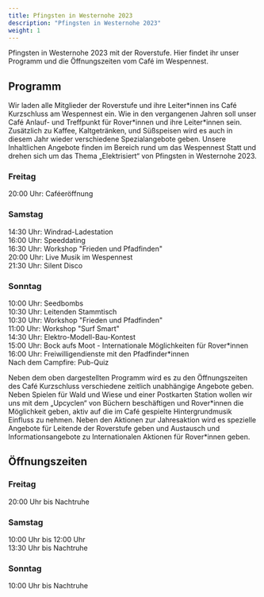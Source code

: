 ```yaml
---
title: Pfingsten in Westernohe 2023
description: "Pfingsten in Westernohe 2023"
weight: 1
---
```


Pfingsten in Westernohe 2023 mit der Roverstufe. Hier findet ihr unser Programm und die Öffnungszeiten vom Café im Wespennest.

## Programm
Wir laden alle Mitglieder der Roverstufe und ihre Leiter\*innen ins Café Kurzschluss am Wespennest ein.
Wie in den vergangenen Jahren soll unser Café Anlauf- und Treffpunkt für Rover\*innen und ihre Leiter\*innen sein.
Zusätzlich zu Kaffee, Kaltgetränken, und Süßspeisen wird es auch in diesem Jahr wieder verschiedene Spezialangebote geben.
Unsere Inhaltlichen Angebote finden im Bereich rund um das Wespennest Statt und drehen sich um das Thema „Elektrisiert“ von Pfingsten in Westernohe 2023.

### Freitag
20:00 Uhr: Caféeröffnung

### Samstag
14:30 Uhr: Windrad-Ladestation  
16:00 Uhr: Speeddating  
16:30 Uhr: Workshop "Frieden und Pfadfinden"  
20:00 Uhr: Live Musik im Wespennest  
21:30 Uhr: Silent Disco

### Sonntag
10:00 Uhr: Seedbombs  
10:30 Uhr: Leitenden Stammtisch  
10:30 Uhr: Workshop "Frieden und Pfadfinden"  
11:00 Uhr: Workshop "Surf Smart"  
14:30 Uhr: Elektro-Modell-Bau-Kontest  
15:00 Uhr: Bock aufs Moot - Internationale Möglichkeiten für Rover\*innen  
16:00 Uhr: Freiwilligendienste mit den Pfadfinder\*innen  
Nach dem Campfire: Pub-Quiz

Neben dem oben dargestellten Programm wird es zu den Öffnungszeiten des Café Kurzschluss verschiedene zeitlich unabhängige Angebote geben.
Neben Spielen für Wald und Wiese und einer Postkarten Station wollen wir uns mit dem „Upcyclen“ von Büchern beschäftigen und Rover\*innen die Möglichkeit geben, aktiv auf die im Café gespielte Hintergrundmusik Einfluss zu nehmen.
Neben den Aktionen zur Jahresaktion wird es spezielle Angebote für Leitende der Roverstufe geben und Austausch und Informationsangebote zu Internationalen Aktionen für Rover\*innen geben.

## Öffnungszeiten
### Freitag
20:00 Uhr bis Nachtruhe

### Samstag
10:00 Uhr bis 12:00 Uhr  
13:30 Uhr bis Nachtruhe
### Sonntag
10:00 Uhr bis Nachtruhe 

